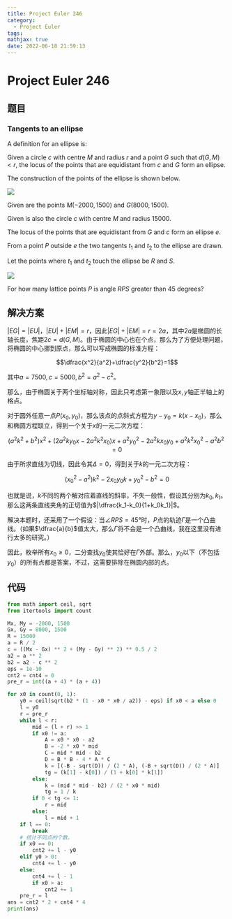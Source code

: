 ```yaml
---
title: Project Euler 246
category:
  - Project Euler
tags:
mathjax: true
date: 2022-06-18 21:59:13
---
```


<escape><!-- more --></escape>

# Project Euler 246

## 题目

### Tangents to an ellipse

A definition for an ellipse is:

Given a circle $c$ with centre $M$ and radius $r$ and a point $G$ such that $d(G,M)<r$, the locus of the points that are equidistant from $c$ and $G$ form an ellipse.

The construction of the points of the ellipse is shown below.

![](../images/p246_anim.gif)

Given are the points $M(-2000,1500)$ and $G(8000,1500)$.

Given is also the circle $c$ with centre $M$ and radius $15000$.

The locus of the points that are equidistant from $G$ and $c$ form an ellipse $e$.

From a point $P$ outside $e$ the two tangents $t_1$ and $t_2$ to the ellipse are drawn.

Let the points where $t_1$ and $t_2$ touch the ellipse be $R$ and $S$.

![](../images/p246_ellipse.gif)

For how many lattice points $P$ is angle $RPS$ greater than $45$ degrees?

## 解决方案

$|EG|=|EU|$，$|EU|+|EM|=r$，因此$|EG|+|EM|=r=2a$，其中$2a$是椭圆的长轴长度，焦距$2c=d(G,M)$。由于椭圆的中心也在个点，那么为了方便处理问题，将椭圆的中心挪到原点，那么可以写成椭圆的标准方程：

$$\dfrac{x^2}{a^2}+\dfrac{y^2}{b^2}=1$$

其中$a=7500,c=5000,b^2=a^2-c^2$。

那么，由于椭圆关于两个坐标轴对称，因此只考虑第一象限以及$x,y$轴正半轴上的格点。

对于圆外任意一点$P(x_0,y_0)$，那么该点的点斜式方程为$y-y_0=k(x-x_0)$，那么和椭圆方程联立，得到一个关于$x$的一元二次方程：

$$(a^2k^2+b^2)x^2+(2a^2ky_0x-2a^2k^2x_0)x+a^2y_0^2-2a^2kx_0y_0+a^2k^2x_0^2-a^2b^2=0$$

由于所求直线为切线，因此令其$\Delta=0$，得到关于$k$的一元二次方程：

$$(x_0^2 - a^2)k^2-2x_0y_0k+y_0^2-b^2=0$$

也就是说，$k$不同的两个解对应着直线的斜率，不失一般性，假设其分别为$k_0,k_1$。那么这两条直线夹角的正切值为$|\dfrac{k_1-k_0}{1+k_0k_1}|$。

解决本题时，还采用了一个假设：当$\angle RPS=45°$时，$P$点的轨迹$\Gamma$是一个凸曲线。（如果$\dfrac{a}{b}$值太大，那么$\Gamma$将不会是一个凸曲线，我在这里没有进行太多的研究。）

因此，枚举所有$x_0\ge0$，二分查找$y_0$使其恰好在$\Gamma$外部。那么，$y_0$以下（不包括$y_0$）的所有点都是答案，不过，这需要排除在椭圆内部的点。

## 代码

```py
from math import ceil, sqrt
from itertools import count

Mx, My = -2000, 1500
Gx, Gy = 8000, 1500
R = 15000
a = R / 2
c = ((Mx - Gx) ** 2 + (My - Gy) ** 2) ** 0.5 / 2
a2 = a ** 2
b2 = a2 - c ** 2
eps = 1e-10
cnt2 = cnt4 = 0
pre_r = int((a + 4) * (a + 4))

for x0 in count(0, 1):
    y0 = ceil(sqrt(b2 * (1 - x0 * x0 / a2)) - eps) if x0 < a else 0
    l = y0
    r = pre_r
    while l < r:
        mid = (l + r) >> 1
        if x0 != a:
            A = x0 * x0 - a2
            B = -2 * x0 * mid
            C = mid * mid - b2
            D = B * B - 4 * A * C
            k = [(-B - sqrt(D)) / (2 * A), (-B + sqrt(D)) / (2 * A)]
            tg = (k[1] - k[0]) / (1 + k[0] * k[1])
        else:
            k = (mid * mid - b2) / (2 * x0 * mid)
            tg = 1 / k
        if 0 < tg <= 1:
            r = mid
        else:
            l = mid + 1
    if l == 0:
        break
    # 统计不同点的个数。
    if x0 == 0:
        cnt2 += l - y0
    elif y0 > 0:
        cnt4 += l - y0
    else:
        cnt4 += l - 1
        if x0 > a:
            cnt2 += 1
    pre_r = l
ans = cnt2 * 2 + cnt4 * 4
print(ans)

```
